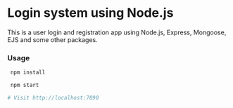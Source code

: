 # Login system using Node.js

This is a user login and registration app using Node.js, Express, Mongoose, EJS and some other packages.


### Usage

```sh
 npm install
```

```sh
 npm start

# Visit http://localhost:7890
```


